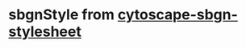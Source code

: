 # sbgnStyle from [cytoscape-sbgn-stylesheet](https://github.com/PathwayCommons/cytoscape-sbgn-stylesheet#cytoscape-sbgn-stylesheet)